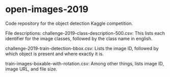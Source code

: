 # open-images-2019
Code repository for the object detection Kaggle competition.

File descriptions:
challenge-2019-class-description-500.csv: This lists each identifier for the image classes, followed by the class name in english.

challenge-2019-train-detection-bbox.csv: Lists the image ID, followed by which object is present and where exactly it is.

train-images-boxable-with-rotation.csv: Among other things, lists image ID, image URL, and file size.
